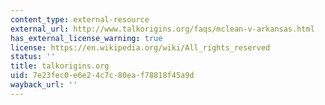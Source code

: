 ```yaml
---
content_type: external-resource
external_url: http://www.talkorigins.org/faqs/mclean-v-arkansas.html
has_external_license_warning: true
license: https://en.wikipedia.org/wiki/All_rights_reserved
status: ''
title: talkorigins.org
uid: 7e23fec0-e6e2-4c7c-80ea-f78818f45a9d
wayback_url: ''
---
```

